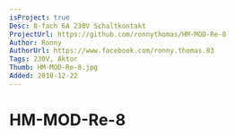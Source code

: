```yaml
---
isProject: true
Desc: 8-fach 6A 230V Schaltkontakt
ProjectUrl: https://github.com/ronnythomas/HM-MOD-Re-8
Author: Ronny
AuthorUrl: https://www.facebook.com/ronny.thomas.83
Tags: 230V, Aktor
Thumb: HM-MOD-Re-8.jpg
Added: 2018-12-22
---
```


# HM-MOD-Re-8
